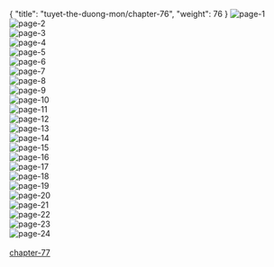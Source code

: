 { "title": "tuyet-the-duong-mon/chapter-76", "weight": 76 }
<img src="tuyet-the-duong-mon_0076_01-149ee898d06aa010a8a4a2134ef85f93.webp" alt="page-1" origin="http://storage.fshare.vn/Test-vechai/1467362697-Tuyet-the-Duong-Mon-Dau-La-Dai-Luc-2-Chapter-75-Hamtruyenvn-ve-chai-02.jpg"><br/>
<img src="tuyet-the-duong-mon_0076_02-a05e4ae5eea047d15e0b6b73dfc08099.webp" alt="page-2" origin="http://storage.fshare.vn/Test-vechai/1467362697-Tuyet-the-Duong-Mon-Dau-La-Dai-Luc-2-Chapter-75-Hamtruyenvn-ve-chai-03.jpg"><br/>
<img src="tuyet-the-duong-mon_0076_03-df2b761267557e079ea4d6864855bb16.webp" alt="page-3" origin="http://storage.fshare.vn/Test-vechai/1467362697-Tuyet-the-Duong-Mon-Dau-La-Dai-Luc-2-Chapter-75-Hamtruyenvn-ve-chai-04.jpg"><br/>
<img src="tuyet-the-duong-mon_0076_04-d491fb241654cd44014ddee4fbd134ff.webp" alt="page-4" origin="http://storage.fshare.vn/Test-vechai/1467362697-Tuyet-the-Duong-Mon-Dau-La-Dai-Luc-2-Chapter-75-Hamtruyenvn-ve-chai-05.jpg"><br/>
<img src="tuyet-the-duong-mon_0076_05-736ac0db2207f0605b612138462dc1ca.webp" alt="page-5" origin="http://storage.fshare.vn/Test-vechai/1467362697-Tuyet-the-Duong-Mon-Dau-La-Dai-Luc-2-Chapter-75-Hamtruyenvn-ve-chai-06.jpg"><br/>
<img src="tuyet-the-duong-mon_0076_06-2d59554b2db67a1ab6546b2759bd7d7c.webp" alt="page-6" origin="http://storage.fshare.vn/Test-vechai/1467362697-Tuyet-the-Duong-Mon-Dau-La-Dai-Luc-2-Chapter-75-Hamtruyenvn-ve-chai-07.jpg"><br/>
<img src="tuyet-the-duong-mon_0076_07-0d9d531a70a0d55fa0abb586736da516.webp" alt="page-7" origin="http://storage.fshare.vn/Test-vechai/1467362697-Tuyet-the-Duong-Mon-Dau-La-Dai-Luc-2-Chapter-75-Hamtruyenvn-ve-chai-08.jpg"><br/>
<img src="tuyet-the-duong-mon_0076_08-43be200d4b2723e99134413e7cebf064.webp" alt="page-8" origin="http://storage.fshare.vn/Test-vechai/1467362697-Tuyet-the-Duong-Mon-Dau-La-Dai-Luc-2-Chapter-75-Hamtruyenvn-ve-chai-09.jpg"><br/>
<img src="tuyet-the-duong-mon_0076_09-ab87c1f60617ce79b79de7208a61235f.webp" alt="page-9" origin="http://storage.fshare.vn/Test-vechai/1467362697-Tuyet-the-Duong-Mon-Dau-La-Dai-Luc-2-Chapter-75-Hamtruyenvn-ve-chai-10.jpg"><br/>
<img src="tuyet-the-duong-mon_0076_10-facefb899fecbd8d1f865bdd8a5c06da.webp" alt="page-10" origin="http://storage.fshare.vn/Test-vechai/1467362697-Tuyet-the-Duong-Mon-Dau-La-Dai-Luc-2-Chapter-75-Hamtruyenvn-ve-chai-11.jpg"><br/>
<img src="tuyet-the-duong-mon_0076_11-d955cd8d8983171f637099d5d2a1df4c.webp" alt="page-11" origin="http://storage.fshare.vn/Test-vechai/1467362697-Tuyet-the-Duong-Mon-Dau-La-Dai-Luc-2-Chapter-75-Hamtruyenvn-ve-chai-12.jpg"><br/>
<img src="tuyet-the-duong-mon_0076_12-8570d306b69cca4cffdaeecb9a5bc19e.webp" alt="page-12" origin="http://storage.fshare.vn/Test-vechai/1467362697-Tuyet-the-Duong-Mon-Dau-La-Dai-Luc-2-Chapter-75-Hamtruyenvn-ve-chai-13.jpg"><br/>
<img src="tuyet-the-duong-mon_0076_13-1041f24f9c15a46a344127e78a905478.webp" alt="page-13" origin="http://storage.fshare.vn/Test-vechai/1467362697-Tuyet-the-Duong-Mon-Dau-La-Dai-Luc-2-Chapter-75-Hamtruyenvn-ve-chai-14.jpg"><br/>
<img src="tuyet-the-duong-mon_0076_14-c694ac05a483ba2d89b3187bac6bb608.webp" alt="page-14" origin="http://storage.fshare.vn/Test-vechai/1467362697-Tuyet-the-Duong-Mon-Dau-La-Dai-Luc-2-Chapter-75-Hamtruyenvn-ve-chai-15.jpg"><br/>
<img src="tuyet-the-duong-mon_0076_15-77e898eb85fbecde4b27a635ef826f0f.webp" alt="page-15" origin="http://storage.fshare.vn/Test-vechai/1467362697-Tuyet-the-Duong-Mon-Dau-La-Dai-Luc-2-Chapter-75-Hamtruyenvn-ve-chai-16.jpg"><br/>
<img src="tuyet-the-duong-mon_0076_16-d83af51824388a267faa533a537ac4df.webp" alt="page-16" origin="http://storage.fshare.vn/Test-vechai/1467362697-Tuyet-the-Duong-Mon-Dau-La-Dai-Luc-2-Chapter-75-Hamtruyenvn-ve-chai-17.jpg"><br/>
<img src="tuyet-the-duong-mon_0076_17-f79b756bf5c5a42c743c461cd74f921d.webp" alt="page-17" origin="http://storage.fshare.vn/Test-vechai/1467362697-Tuyet-the-Duong-Mon-Dau-La-Dai-Luc-2-Chapter-75-Hamtruyenvn-ve-chai-18.jpg"><br/>
<img src="tuyet-the-duong-mon_0076_18-28af19d54eca560631012de8cd4a0c48.webp" alt="page-18" origin="http://storage.fshare.vn/Test-vechai/1467362697-Tuyet-the-Duong-Mon-Dau-La-Dai-Luc-2-Chapter-75-Hamtruyenvn-ve-chai-19.jpg"><br/>
<img src="tuyet-the-duong-mon_0076_19-b011c57f85bdd1f586ccf12f8c333ba8.webp" alt="page-19" origin="http://storage.fshare.vn/Test-vechai/1467362697-Tuyet-the-Duong-Mon-Dau-La-Dai-Luc-2-Chapter-75-Hamtruyenvn-ve-chai-20.jpg"><br/>
<img src="tuyet-the-duong-mon_0076_20-ac77cde6948f8574fb4f422c682c05cf.webp" alt="page-20" origin="http://storage.fshare.vn/Test-vechai/1467362697-Tuyet-the-Duong-Mon-Dau-La-Dai-Luc-2-Chapter-75-Hamtruyenvn-ve-chai-21.jpg"><br/>
<img src="tuyet-the-duong-mon_0076_21-47905ffc0386adb8def107721a7a1dcf.webp" alt="page-21" origin="http://storage.fshare.vn/Test-vechai/1467362697-Tuyet-the-Duong-Mon-Dau-La-Dai-Luc-2-Chapter-75-Hamtruyenvn-ve-chai-22.jpg"><br/>
<img src="tuyet-the-duong-mon_0076_22-7368fb3f5167ed4ce2f550b8fbffa920.webp" alt="page-22" origin="http://storage.fshare.vn/Test-vechai/1467362697-Tuyet-the-Duong-Mon-Dau-La-Dai-Luc-2-Chapter-75-Hamtruyenvn-ve-chai-23.jpg"><br/>
<img src="tuyet-the-duong-mon_0076_23-d25de0a58b0460c3843e49c302146fa1.webp" alt="page-23" origin="http://storage.fshare.vn/Test-vechai/1467362697-Tuyet-the-Duong-Mon-Dau-La-Dai-Luc-2-Chapter-75-Hamtruyenvn-ve-chai-24.jpg"><br/>
<img src="tuyet-the-duong-mon_0076_24-0ee3aeb3fbce00a135c3b61625a43d3b.webp" alt="page-24" origin="http://storage.fshare.vn/Test-vechai/1467362697-Tuyet-the-Duong-Mon-Dau-La-Dai-Luc-2-Chapter-75-Hamtruyenvn-ve-chai-25.jpg"><br/>
<br/><a class="nextchap" href="/tuyet-the-duong-mon/chapter-77">chapter-77</a>
